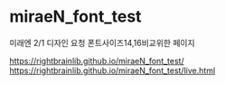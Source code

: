 # miraeN_font_test
미래엔 2/1 디자인 요청 폰트사이즈14,16비교위한 페이지

<a href="https://rightbrainlib.github.io/miraeN_font_test/" target="_blank">https://rightbrainlib.github.io/miraeN_font_test/</a>  
<a href="https://rightbrainlib.github.io/miraeN_font_test/live.html" target="_blank">https://rightbrainlib.github.io/miraeN_font_test/live.html</a>
